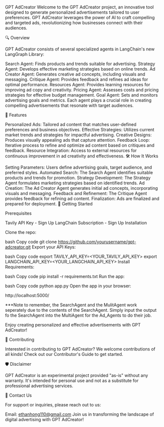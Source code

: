 GPT AdCreator
Welcome to the GPT AdCreator project, an innovative tool designed to generate personalized advertisements tailored to user preferences. GPT AdCreator leverages the power of AI to craft compelling and targeted ads, revolutionizing how businesses connect with their audiences.

🔍 Overview

GPT AdCreator consists of several specialized agents in LangChain's new LangGraph Library:

Search Agent: Finds products and trends suitable for advertising.
Strategy Agent: Develops effective marketing strategies based on online trends.
Ad Creator Agent: Generates creative ad concepts, including visuals and messaging.
Critique Agent: Provides feedback and refines ad ideas for optimal performance.
Resources Agent: Provides learning resources for improving ad copy and creativity.
Pricing Agent: Assesses costs and pricing strategies for effective budget management.
Goal Agent: Sets and monitors advertising goals and metrics.
Each agent plays a crucial role in creating compelling advertisements that resonate with target audiences.

🌟 Features

Personalized Ads: Tailored ad content that matches user-defined preferences and business objectives.
Effective Strategies: Utilizes current market trends and strategies for impactful advertising.
Creative Designs: Produces visually appealing ads that capture attention.
Feedback Loop: Iterative process to refine and optimize ad content based on critiques and feedback.
Resource Integration: Access to external resources for continuous improvement in ad creativity and effectiveness.
🛠️ How It Works

Setting Parameters: Users define advertising goals, target audience, and preferred styles.
Automated Search: The Search Agent identifies suitable products and trends for promotion.
Strategy Development: The Strategy Agent formulates marketing strategies based on identified trends.
Ad Creation: The Ad Creator Agent generates initial ad concepts, incorporating visuals and messaging.
Feedback and Refinement: The Critique Agent provides feedback for refining ad content.
Finalization: Ads are finalized and prepared for deployment.
🚀 Getting Started

Prerequisites

Tavily API Key - Sign Up
LangChain Subscription - Sign Up
Installation

Clone the repo:

bash
Copy code
git clone https://github.com/yourusername/gpt-adcreator.git
Export your API Keys:

bash
Copy code
export TAVILY_API_KEY=<YOUR_TAVILY_API_KEY>
export LANGCHAIN_API_KEY=<YOUR_LANGCHAIN_API_KEY>
Install Requirements:

bash
Copy code
pip install -r requirements.txt
Run the app:

bash
Copy code
python app.py
Open the app in your browser:

http://localhost:5000/

***Note to remember, the SearchAgent and the MulitAgent work seperately due to the contents of the SearchAgent. Simply input the output fo the SearchAgent into the MultiAgent for the Ad_Agents to do their job. 

Enjoy creating personalized and effective advertisements with GPT AdCreator!

🤝 Contributing

Interested in contributing to GPT AdCreator? We welcome contributions of all kinds! Check out our Contributor's Guide to get started.

🛡️ Disclaimer

GPT AdCreator is an experimental project provided "as-is" without any warranty. It's intended for personal use and not as a substitute for professional advertising services.

📩 Contact Us

For support or inquiries, please reach out to us:

Email: ethanhong110@gmail.com
Join us in transforming the landscape of digital advertising with GPT AdCreator!
